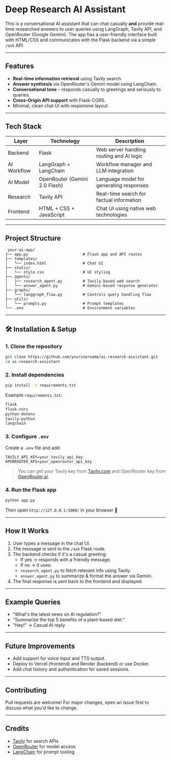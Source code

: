 # Deep Research AI Assistant

This is a conversational AI assistant that can chat casually **and** provide real-time researched answers to user queries using LangGraph, Tavily API, and OpenRouter (Google Gemini). The app has a user-friendly interface built with HTML/CSS and communicates with the Flask backend via a simple `/ask` API.

---

## Features

-  **Real-time information retrieval** using Tavily search.
-  **Answer synthesis** via OpenRouter's Gemini model using LangChain.
-  **Conversational tone** – responds casually to greetings and seriously to queries.
-  **Cross-Origin API support** with Flask-CORS.
-  Minimal, clean chat UI with responsive layout.

---

##  Tech Stack

| Layer       | Technology                      | Description                                 |
|------------|----------------------------------|---------------------------------------------|
| Backend     | Flask                            | Web server handling routing and AI logic     |
| AI Workflow | LangGraph + LangChain            | Workflow manager and LLM integration         |
| AI Model    | OpenRouter (Gemini 2.0 Flash)    | Language model for generating responses      |
| Research    | Tavily API                       | Real-time search for factual information     |
| Frontend    | HTML + CSS + JavaScript          | Chat UI using native web technologies        |

---

##  Project Structure

```
 your-ai-app/
├── app.py                        # Flask app and API routes
├── templates/
│   └── index.html                # Chat UI
├── static/
│   └── style.css                 # UI styling
├── agents/
│   ├── research_agent.py         # Tavily-based web search
│   └── answer_agent.py           # Gemini-based response generator
├── graphs/
│   └── langgraph_flow.py         # Controls query handling flow
├── utils/
│   └── prompts.py                # Prompt templates
└── .env                          # Environment variables
```

---

## 🛠️ Installation & Setup

### 1. Clone the repository

```bash
git clone https://github.com/yourusername/ai-research-assistant.git
cd ai-research-assistant
```

### 2. Install dependencies

```bash
pip install -r requirements.txt
```

Example `requirements.txt`:

```txt
flask
flask-cors
python-dotenv
tavily-python
langchain
```

### 3. Configure `.env`

Create a `.env` file and add:

```
TAVILY_API_KEY=your_tavily_api_key
OPENROUTER_API=your_openrouter_api_key
```

> You can get your Tavily key from [Tavily.com](https://www.tavily.com/) and OpenRouter key from [OpenRouter.ai](https://openrouter.ai/).

### 4. Run the Flask app

```bash
python app.py
```

Then open `http://127.0.0.1:5000/` in your browser 🚀

---

##  How It Works

1. User types a message in the chat UI.
2. The message is sent to the `/ask` Flask route.
3. The backend checks if it's a casual greeting:
    - If yes → responds with a friendly message.
    - If no → it uses:
    - `research_agent.py` to fetch relevant info using Tavily.
    - `answer_agent.py` to summarize & format the answer via Gemini.
4. The final response is sent back to the frontend and displayed.

---

##  Example Queries

- "What's the latest news on AI regulation?"
- "Summarize the top 5 benefits of a plant-based diet."
- "Hey!" → Casual AI reply

---

##  Future Improvements

- Add support for voice input and TTS output.
- Deploy to Vercel (frontend) and Render (backend) or use Docker.
- Add chat history and authentication for saved sessions.

---

##  Contributing

Pull requests are welcome! For major changes, open an issue first to discuss what you'd like to change.

---

## Credits

- [Tavily](https://www.tavily.com/) for search APIs
- [OpenRouter](https://openrouter.ai/) for model access
- [LangChain](https://www.langchain.com/) for prompt tooling
